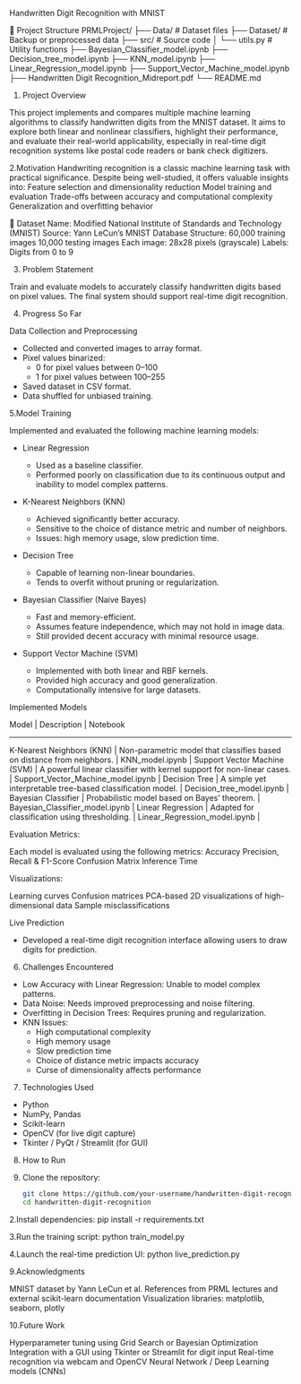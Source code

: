 Handwritten Digit Recognition with MNIST

📁 Project Structure
PRMLProject/
├── Data/                            # Dataset files
├── Dataset/                         # Backup or preprocessed data
├── src/                             # Source code
│   └── utils.py                     # Utility functions
├── Bayesian_Classifier_model.ipynb
├── Decision_tree_model.ipynb
├── KNN_model.ipynb
├── Linear_Regression_model.ipynb
├── Support_Vector_Machine_model.ipynb
├── Handwritten Digit Recognition_Midreport.pdf
└── README.md

1. Project Overview

This project implements and compares multiple machine learning algorithms to classify handwritten digits from the MNIST dataset. It aims to explore both linear and nonlinear classifiers, highlight their performance, and evaluate their real-world applicability, especially in real-time digit recognition systems like postal code readers or bank check digitizers.

2.Motivation
Handwriting recognition is a classic machine learning task with practical significance. Despite being well-studied, it offers valuable insights into:
Feature selection and dimensionality reduction
Model training and evaluation
Trade-offs between accuracy and computational complexity
Generalization and overfitting behavior


📂 Dataset
Name: Modified National Institute of Standards and Technology (MNIST)
Source: Yann LeCun’s MNIST Database
Structure:
60,000 training images
10,000 testing images
Each image: 28x28 pixels (grayscale)
Labels: Digits from 0 to 9

3. Problem Statement

Train and evaluate models to accurately classify handwritten digits based on pixel values. The final system should support real-time digit recognition.

4. Progress So Far

Data Collection and Preprocessing
- Collected and converted images to array format.
- Pixel values binarized:
  - 0 for pixel values between 0–100
  - 1 for pixel values between 100–255
- Saved dataset in CSV format.
- Data shuffled for unbiased training.

5.Model Training

Implemented and evaluated the following machine learning models:

- Linear Regression 
  - Used as a baseline classifier.
  - Performed poorly on classification due to its continuous output and inability to model complex patterns.

- K-Nearest Neighbors (KNN) 
  - Achieved significantly better accuracy.
  - Sensitive to the choice of distance metric and number of neighbors.
  - Issues: high memory usage, slow prediction time.

- Decision Tree 
  - Capable of learning non-linear boundaries.
  - Tends to overfit without pruning or regularization.

- Bayesian Classifier (Naive Bayes)  
  - Fast and memory-efficient.
  - Assumes feature independence, which may not hold in image data.
  - Still provided decent accuracy with minimal resource usage.

- Support Vector Machine (SVM)  
  - Implemented with both linear and RBF kernels.
  - Provided high accuracy and good generalization.
  - Computationally intensive for large datasets.

Implemented Models

Model                        | Description                                                            | Notebook
___________________________________________________________________________________________________________________________________________
K-Nearest Neighbors (KNN)    | Non-parametric model that classifies based on distance from neighbors. | KNN_model.ipynb                    |
Support Vector Machine (SVM) | A powerful linear classifier with kernel support for non-linear cases. | Support_Vector_Machine_model.ipynb |
Decision Tree                | A simple yet interpretable tree-based classification model.            | Decision_tree_model.ipynb          |
Bayesian Classifier          | Probabilistic model based on Bayes’ theorem.                           | Bayesian_Classifier_model.ipynb    |
Linear Regression            | Adapted for classification using thresholding.                         | Linear_Regression_model.ipynb      |  

Evaluation Metrics:

Each model is evaluated using the following metrics:
Accuracy
Precision, Recall & F1-Score
Confusion Matrix
Inference Time

Visualizations:

Learning curves
Confusion matrices
PCA-based 2D visualizations of high-dimensional data
Sample misclassifications

Live Prediction
- Developed a real-time digit recognition interface allowing users to draw digits for prediction.

6. Challenges Encountered

- Low Accuracy with Linear Regression: Unable to model complex patterns.
- Data Noise: Needs improved preprocessing and noise filtering.
- Overfitting in Decision Trees: Requires pruning and regularization.
- KNN Issues:
  - High computational complexity
  - High memory usage
  - Slow prediction time
  - Choice of distance metric impacts accuracy
  - Curse of dimensionality affects performance
    
7. Technologies Used

- Python
- NumPy, Pandas
- Scikit-learn
- OpenCV (for live digit capture)
- Tkinter / PyQt / Streamlit (for GUI)

8. How to Run

1. Clone the repository:
   ```bash
   git clone https://github.com/your-username/handwritten-digit-recognition.git
   cd handwritten-digit-recognition
   
2.Install dependencies:
pip install -r requirements.txt

3.Run the training script:
python train_model.py

4.Launch the real-time prediction UI:
python live_prediction.py

9.Acknowledgments

MNIST dataset by Yann LeCun et al.
References from PRML lectures and external scikit-learn documentation
Visualization libraries: matplotlib, seaborn, plotly

10.Future Work

Hyperparameter tuning using Grid Search or Bayesian Optimization
Integration with a GUI using Tkinter or Streamlit for digit input
Real-time recognition via webcam and OpenCV
Neural Network / Deep Learning models (CNNs)



